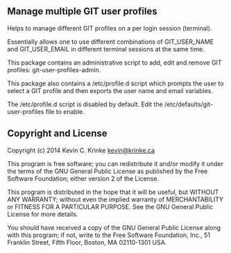 ## Manage multiple GIT user profiles

Helps to manage different GIT profiles on a per login
session (terminal).

Essentially allows one to use different combinations of
GIT_USER_NAME and GIT_USER_EMAIL in different terminal
sessions at the same time.

This package contains an administrative script to add,
edit and remove GIT profiles: git-user-profiles-admin.

This package also contains a /etc/profile.d script which
prompts the user to select a GIT profile and then exports
the user name and email variables.

The /etc/profile.d script is disabled by default. Edit
the /etc/defaults/git-user-profiles file to enable.

## Copyright and License

Copyright (c) 2014  Kevin C. Krinke <kevin@krinke.ca>

This program is free software; you can redistribute it and/or modify
it under the terms of the GNU General Public License as published by
the Free Software Foundation; either version 2 of the License.

This program is distributed in the hope that it will be useful,
but WITHOUT ANY WARRANTY; without even the implied warranty of
MERCHANTABILITY or FITNESS FOR A PARTICULAR PURPOSE.  See the
GNU General Public License for more details.

You should have received a copy of the GNU General Public License along
with this program; if not, write to the Free Software Foundation, Inc.,
51 Franklin Street, Fifth Floor, Boston, MA 02110-1301 USA.
